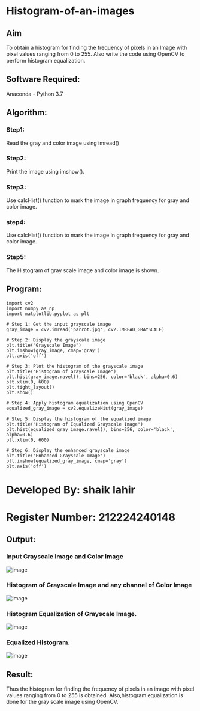 # Histogram-of-an-images
## Aim
To obtain a histogram for finding the frequency of pixels in an Image with pixel values ranging from 0 to 255. Also write the code using OpenCV to perform histogram equalization.

## Software Required:
Anaconda - Python 3.7

## Algorithm:
### Step1:
Read the gray and color image using imread()

### Step2:
Print the image using imshow().



### Step3:
Use calcHist() function to mark the image in graph frequency for gray and color image.

### step4:
Use calcHist() function to mark the image in graph frequency for gray and color image.

### Step5:
The Histogram of gray scale image and color image is shown.


## Program:

    import cv2
    import numpy as np
    import matplotlib.pyplot as plt

    # Step 1: Get the input grayscale image
    gray_image = cv2.imread('parrot.jpg', cv2.IMREAD_GRAYSCALE)

    # Step 2: Display the grayscale image
    plt.title("Grayscale Image")
    plt.imshow(gray_image, cmap='gray')
    plt.axis('off')

    # Step 3: Plot the histogram of the grayscale image
    plt.title("Histogram of Grayscale Image")
    plt.hist(gray_image.ravel(), bins=256, color='black', alpha=0.6)
    plt.xlim(0, 600)
    plt.tight_layout()
    plt.show()

    # Step 4: Apply histogram equalization using OpenCV
    equalized_gray_image = cv2.equalizeHist(gray_image)

    # Step 5: Display the histogram of the equalized image
    plt.title("Histogram of Equalized Grayscale Image")
    plt.hist(equalized_gray_image.ravel(), bins=256, color='black', alpha=0.6)
    plt.xlim(0, 600)

    # Step 6: Display the enhanced grayscale image
    plt.title("Enhanced Grayscale Image")
    plt.imshow(equalized_gray_image, cmap='gray')
    plt.axis('off')

# Developed By: shaik lahir
# Register Number: 212224240148


## Output:
### Input Grayscale Image and Color Image

![image](https://github.com/user-attachments/assets/699f21ca-13af-40b7-a5ca-f4e1e1efdcae)


### Histogram of Grayscale Image and any channel of Color Image

![image](https://github.com/user-attachments/assets/ed4b41db-5855-4b31-9a57-caf6aa63532e)



### Histogram Equalization of Grayscale Image.

![image](https://github.com/user-attachments/assets/1f28329c-50ff-4221-8445-4932e9826d76)


### Equalized Histogram.

![image](https://github.com/user-attachments/assets/75b9dd07-fa81-4ee6-b5fb-513f84380e36)




## Result: 
Thus the histogram for finding the frequency of pixels in an image with pixel values ranging from 0 to 255 is obtained. Also,histogram equalization is done for the gray scale image using OpenCV.
